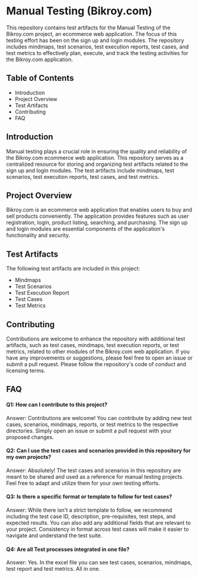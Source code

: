 
# Manual Testing (Bikroy.com)

This repository contains test artifacts for the Manual Testing of the Bikroy.com project, an ecommerce web application. The focus of this testing effort has been on the sign up and login modules. The repository includes mindmaps, test scenarios, test execution reports, test cases, and test metrics to effectively plan, execute, and track the testing activities for the Bikroy.com application.


## Table of Contents

- Introduction
- Project Overview
- Test Artifacts
- Contributing
- FAQ
## Introduction
Manual testing plays a crucial role in ensuring the quality and reliability of the Bikroy.com ecommerce web application. This repository serves as a centralized resource for storing and organizing test artifacts related to the sign up and login modules. The test artifacts include mindmaps, test scenarios, test execution reports, test cases, and test metrics.
## Project Overview
Bikroy.com is an ecommerce web application that enables users to buy and sell products conveniently. The application provides features such as user registration, login, product listing, searching, and purchasing. The sign up and login modules are essential components of the application's functionality and security.
## Test Artifacts
The following test artifacts are included in this project:
- Mindmaps
- Test Scenarios
- Test Execution Report
- Test Cases
- Test Metrics
## Contributing
Contributions are welcome to enhance the repository with additional test artifacts, such as test cases, mindmaps, test execution reports, or test metrics, related to other modules of the Bikroy.com web application. If you have any improvements or suggestions, please feel free to open an issue or submit a pull request. Please follow the repository's code of conduct and licensing terms.
## FAQ

#### Q1: How can I contribute to this project?

Answer: Contributions are welcome! You can contribute by adding new test cases, scenarios, mindmaps, reports, or test metrics to the respective directories. Simply open an issue or submit a pull request with your proposed changes.

#### Q2:  Can I use the test cases and scenarios provided in this repository for my own projects?

Answer: Absolutely! The test cases and scenarios in this repository are meant to be shared and used as a reference for manual testing projects. Feel free to adapt and utilize them for your own testing efforts.

#### Q3: Is there a specific format or template to follow for test cases?

Answer: While there isn't a strict template to follow, we recommend including the test case ID, description, pre-requisites, test steps, and expected results. You can also add any additional fields that are relevant to your project. Consistency in format across test cases will make it easier to navigate and understand the test suite.

#### Q4: Are all Test processes integrated in one file?

Answer: Yes. In the excel file you can see test cases, scenarios, mindmaps, test report and test metrics. All in one.

